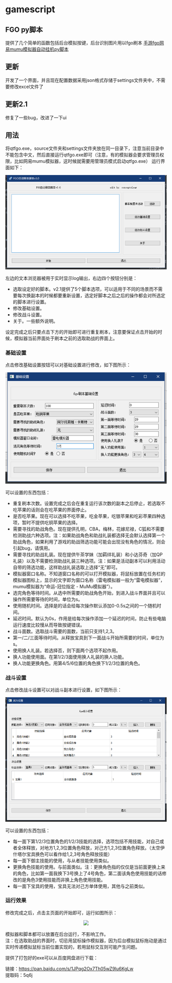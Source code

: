# gamescript
## FGO py脚本
提供了几个简单的函数包括后台模拟按键，后台识别图片用以fgo刷本
[手游fgo网易mumu模拟器自动挂机py脚本](http://conceptclear.cn/mobilegame/2020/06/17/MobileGame-fgo-py.html)

## 更新
开发了一个界面，并且现在配置数据采用json格式存储于settings文件夹中，不需要修改excel文件了
## 更新2.1
修复了一些bug，改进了一下ui                                  

## 用法
将qtfgo.exe，source文件夹和settings文件夹放在同一目录下，注意当前目录中不能包含中文，然后直接运行qtfgo.exe即可（注意，有的模拟器会要求管理员权限，比如网易mumu模拟器，这时候就需要用管理员模式启动qtfgo.exe）
运行界面如下：                                  

<div align="center"><img  src="https://github.com/conceptclear/gamescript/raw/master/image/main_ui.png"></div>     

左边的文本浏览器被用于实时显示log输出，右边四个按钮分别是：                                  

- 选取设定好的脚本。v2.1提供了5个脚本选项，可以适用于不同的场景而不需要每次换副本的时候都要重新设置，选定好脚本之后之后的操作都会对所选定的脚本进行设置。                                  
- 修改基础设置。                                  
- 修改战斗设置。                                  
- 关于。一些额外说明。                                  

设定完成之后只要点击下方的开始即可进行重复刷本，注意要保证点击开始的时候，模拟器当前界面处于刷本之前的选取助战的界面上。                                  

### 基础设置
点击修改基础设置按钮可以对基础设置进行修改，如下图所示：                                  

<div align="center"><img  src="https://github.com/conceptclear/gamescript/raw/master/image/settings_ui.png"></div>     

可以设置的东西包括：                                  

- 重复刷本次数。设置完成之后会在重复运行该次数的副本之后停止，若选取不吃苹果的话则会在吃苹果的界面停止。                                  
- 是否吃苹果。现在可以选择不吃苹果，吃金苹果，吃银苹果和吃彩苹果四种选项，暂时不提供吃铜苹果的选择。                                  
- 需要寻找的助战角色。现在提供孔明，CBA，梅林，花嫁尼禄，C狐和不需要检测助战六种选项。注：如果助战角色和助战礼装都选择无会默认选择第一个助战角色，如果利用了游戏的助战筛选功能可能会出现没有角色的情况，则会引起bug，请慎用。                                  
- 需要寻找的助战礼装。现在提供午茶学妹（加羁绊礼装）和小达芬奇（加QP礼装）以及不需要检测助战礼装三种选项。注：如果是活动副本可以利用活动自带的筛选功能，这样助战礼装选取上选择“无”即可。                                  
- 模拟器窗口名称。不知道窗口名称的可以打开模拟器，将鼠标放置在任务栏的模拟器图标上，显示的文字即为窗口名称（雷电模拟器一般为“雷电模拟器”，mumu模拟器为“命运-冠位指定 - MuMu模拟器”）。                                  
- 选完角色等待时间。从选中所需要的助战角色开始，到进入战斗界面并且可以操作所需要等待的时间，单位为s。                                  
- 使用随机时间。选择是的话会给每次操作默认添加0-0.5s之间的一个随机时间。                                  
- 延迟时间。默认为0s，作用是给每次操作添加一个延迟的时间，防止有些电脑运行速度比较慢从而导致按键错误。                                  
- 战斗面数。选取战斗需要的面数，当前只支持1,2,3。                                  
- 第一/二/三面等待时间。从释放宝具到下一面战斗开始所需要的时间，单位为s。                                  
- 使用换人礼装。若选择否，则下面两个选项不起作用。                                  
- 换人功能使用面。在第1/2/3面使用换人礼装的换人功能。                                  
- 换人功能更换角色。用第4/5/6位置的角色换下1/2/3位置的角色。                                  

### 战斗设置
点击修改战斗设置可以对战斗副本进行设置，如下图所示：                                  

<div align="center"><img  src="https://github.com/conceptclear/gamescript/raw/master/image/fight_ui.png"></div>     

可以设置的东西包括：                                  

- 每一面下第1/2/3位置角色的1/2/3技能的选择，选项包括不用技能，对自己或者全体释放，对地方1,2,3位置角色释放，对己方1,2,3位置角色释放。（太空伊什塔尔宝具换色可以看作给1,2,3号角色释放技能）                                  
- 每一面下御主技能的使用，与从者技能使用类似。                                  
- 更换角色技能的使用。与前面类似。注：更换角色指的仅仅是当前面更换上来的角色，比如第一面我换下3号换上了4号角色，第二面该角色使用技能的话修改的是角色3使用技能而非换上角色使用技能。                                  
- 每一面下宝具的使用，宝具无法对己方单体使用，其他与之前类似。                                  

### 运行效果
修改完成之后，点击主页面的开始即可，运行如图所示：                                  

<div align="center"><img  src="https://github.com/conceptclear/gamescript/raw/master/image/example.png"></div>     

模拟器和脚本都可以放置在后台运行，不影响工作。                                                              
注：在选取助战的界面时，切忌用鼠标操作模拟器，因为后台模拟鼠标拖动是通过实时传递模拟鼠标当前位置实现的，若用鼠标交互则可能产生问题。                                  

提供了打包好的exe可以从百度网盘进行下载：                                  

链接：https://pan.baidu.com/s/1JPqg2Ox7Th05wZ9lu6KgLw                    
提取码：5q6j                           